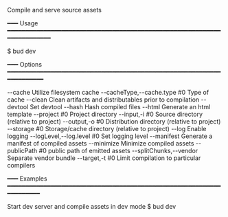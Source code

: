 Compile and serve source assets

━━━ Usage ━━━━━━━━━━━━━━━━━━━━━━━━━━━━━━━━━━━━━━━━━━━━━━━━━━━━━━━━━━━━━━━━━━━━━━━

$ bud dev

━━━ Options ━━━━━━━━━━━━━━━━━━━━━━━━━━━━━━━━━━━━━━━━━━━━━━━━━━━━━━━━━━━━━━━━━━━━━

  --cache                        Utilize filesystem cache
  --cacheType,--cache.type #0    Type of cache
  --clean                        Clean artifacts and distributables prior to compilation
  --devtool                      Set devtool
  --hash                         Hash compiled files
  --html                         Generate an html template
  --project #0                   Project directory
  --input,-i #0                  Source directory (relative to project)
  --output,-o #0                 Distribution directory (relative to project)
  --storage #0                   Storage/cache directory (relative to project)
  --log                          Enable logging
  --logLevel,--log.level #0      Set logging level
  --manifest                     Generate a manifest of compiled assets
  --minimize                     Minimize compiled assets
  --publicPath #0                public path of emitted assets
  --splitChunks,--vendor         Separate vendor bundle
  --target,-t #0                 Limit compilation to particular compilers

━━━ Examples ━━━━━━━━━━━━━━━━━━━━━━━━━━━━━━━━━━━━━━━━━━━━━━━━━━━━━━━━━━━━━━━━━━━━

Start dev server and compile assets in dev mode
  $ bud dev